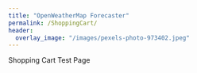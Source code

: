 ```yaml
---
title: "OpenWeatherMap Forecaster"
permalink: /ShoppingCart/
header:
  overlay_image: "/images/pexels-photo-973402.jpeg"
---
```

Shopping Cart Test Page
